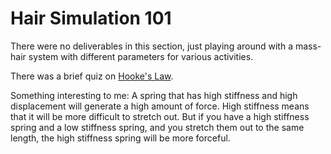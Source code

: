 # Hair Simulation 101

There were no deliverables in this section, just playing around with a mass-hair system with different parameters for various activities. 

There was a brief quiz on [Hooke's Law](https://simple.wikipedia.org/wiki/Hooke%27s_law).

Something interesting to me: A spring that has high stiffness and high displacement will generate a high amount of force. High stiffness means that it will be more difficult to stretch out. But if you have a high stiffness spring and a low stiffness spring, and you stretch them out to the same length, the high stiffness spring will be more forceful. 
